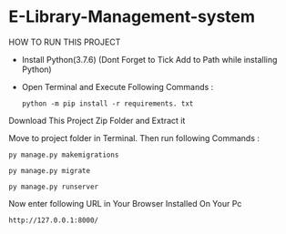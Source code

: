 # E-Library-Management-system
HOW TO RUN THIS PROJECT

 * Install Python(3.7.6) (Dont Forget to Tick Add to Path while installing Python)
  
 * Open Terminal and Execute Following Commands :
  
       python -m pip install -r requirements. txt

Download This Project Zip Folder and Extract it

Move to project folder in Terminal. Then run following Commands :

	py manage.py makemigrations

	py manage.py migrate

	py manage.py runserver

Now enter following URL in Your Browser Installed On Your Pc

	http://127.0.0.1:8000/
